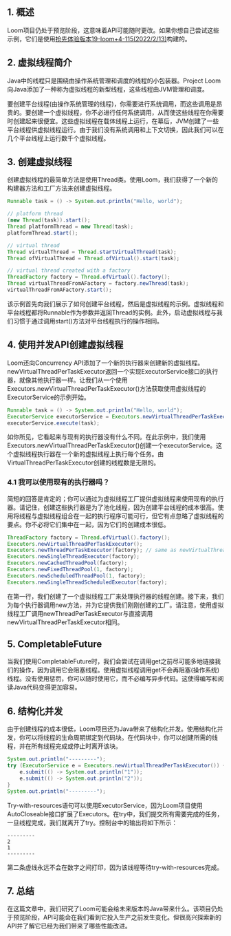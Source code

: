 ## 1. 概述

Loom项目仍处于预览阶段，这意味着API可能随时更改。如果你想自己尝试这些示例，它们是使用[抢先体验版本19-loom+4-115(2022/2/13)](https://jdk.java.net/loom/)构建的。

## 2. 虚拟线程简介

Java中的线程只是围绕由操作系统管理和调度的线程的小包装器。Project Loom向Java添加了一种称为虚拟线程的新型线程，这些线程由JVM管理和调度。

要创建平台线程(由操作系统管理的线程)，你需要进行系统调用，而这些调用是昂贵的。要创建一个虚拟线程，你不必进行任何系统调用，从而使这些线程在你需要时创建起来很便宜。这些虚拟线程在载体线程上运行，在幕后，JVM创建了一些平台线程供虚拟线程运行。由于我们没有系统调用和上下文切换，因此我们可以在几个平台线程上运行数千个虚拟线程。

## 3. 创建虚拟线程

创建虚拟线程的最简单方法是使用Thread类。使用Loom，我们获得了一个新的构建器方法和工厂方法来创建虚拟线程。

```java
Runnable task = () -> System.out.println("Hello, world");

// platform thread
(new Thread(task)).start();
Thread platformThread = new Thread(task);
platformThread.start();

// virtual thread
Thread virtualThread = Thread.startVirtualThread(task);
Thread ofVirtualThread = Thread.ofVirtual().start(task);

// virtual thread created with a factory
ThreadFactory factory = Thread.ofVirtual().factory();
Thread virtualThreadFromAFactory = factory.newThread(task);
virtualThreadFromAFactory.start();
```

该示例首先向我们展示了如何创建平台线程，然后是虚拟线程的示例。虚拟线程和平台线程都将Runnable作为参数并返回Thread的实例。此外，启动虚拟线程与我们习惯于通过调用start()方法对平台线程执行的操作相同。

## 4. 使用并发API创建虚拟线程

Loom还向Concurrency API添加了一个新的执行器来创建新的虚拟线程。newVirtualThreadPerTaskExecutor返回一个实现ExecutorService接口的执行器，就像其他执行器一样。让我们从一个使用Executors.newVirtualThreadPerTaskExecutor()方法获取使用虚拟线程的ExecutorService的示例开始。

```java
Runnable task = () -> System.out.println("Hello, world");
ExecutorService executorService = Executors.newVirtualThreadPerTaskExecutor();
executorService.execute(task);
```

如你所见，它看起来与现有的执行器没有什么不同。在此示例中，我们使用Executors.newVirtualThreadPerTaskExecutor()创建一个executorService。这个虚拟线程执行器在一个新的虚拟线程上执行每个任务。由VirtualThreadPerTaskExecutor创建的线程数是无限的。

### 4.1 我可以使用现有的执行器吗？

简短的回答是肯定的；你可以通过为虚拟线程工厂提供虚拟线程来使用现有的执行器。请记住，创建这些执行器是为了池化线程，因为创建平台线程的成本很高。使用将线程与虚拟线程组合在一起的执行程序可能可行，但它有点忽略了虚拟线程的要点。你不必将它们集中在一起，因为它们的创建成本很低。

```java
ThreadFactory factory = Thread.ofVirtual().factory();
Executors.newVirtualThreadPerTaskExecutor();
Executors.newThreadPerTaskExecutor(factory); // same as newVirtualThreadPerTaskExecutor
Executors.newSingleThreadExecutor(factory);
Executors.newCachedThreadPool(factory);
Executors.newFixedThreadPool(1, factory);
Executors.newScheduledThreadPool(1, factory);
Executors.newSingleThreadScheduledExecutor(factory);
```

在第一行，我们创建了一个虚拟线程工厂来处理执行器的线程创建。接下来，我们为每个执行器调用new方法，并为它提供我们刚刚创建的工厂。请注意，使用虚拟线程工厂调用newThreadPerTaskExecutor与直接调用newVirtualThreadPerTaskExecutor相同。

## 5. CompletableFuture

当我们使用CompletableFuture时，我们会尝试在调用get之前尽可能多地链接我们的操作，因为调用它会阻塞线程。使用虚拟线程调用get不会再阻塞(操作系统)线程。没有使用惩罚，你可以随时使用它，而不必编写异步代码。这使得编写和阅读Java代码变得更加容易。

## 6. 结构化并发

由于创建线程的成本很低，Loom项目还为Java带来了结构化并发。使用结构化并发，你可以将线程的生命周期绑定到代码块。在代码块中，你可以创建所需的线程，并在所有线程完成或停止时离开该块。

```java
System.out.println("---------");
try (ExecutorService e = Executors.newVirtualThreadPerTaskExecutor()) {
    e.submit(() -> System.out.println("1"));
    e.submit(() -> System.out.println("2"));
}
System.out.println("---------");
```

Try-with-resources语句可以使用ExecutorService，因为Loom项目使用AutoCloseable接口扩展了Executors。在try中，我们提交所有需要完成的任务，一旦线程完成，我们就离开了try。控制台中的输出将如下所示：

```shell
---------
2
1
---------
```

第二条虚线永远不会在数字之间打印，因为该线程等待try-with-resources完成。

## 7. 总结

在这篇文章中，我们研究了Loom可能会给未来版本的Java带来什么。该项目仍处于预览阶段，API可能会在我们看到它投入生产之前发生变化。但很高兴探索新的API并了解它已经为我们带来了哪些性能改进。